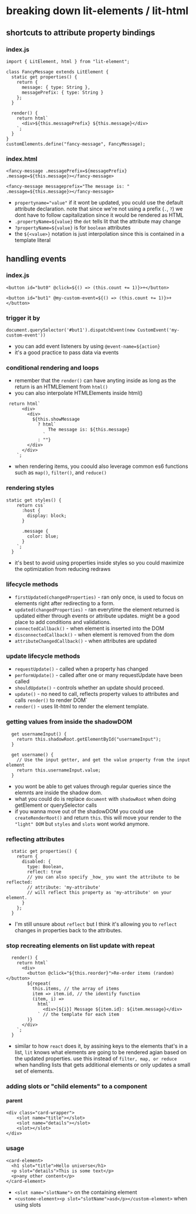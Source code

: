# breaking down lit-elements / lit-html

## shortcuts to attribute property bindings

### index.js

```
import { LitElement, html } from "lit-element";

class FancyMessage extends LitElement {
  static get properties() {
    return {
      message: { type: String },
      messagePrefix: { type: String }
    };
  }

  render() {
    return html`
      <div>${this.messagePrefix} ${this.message}</div>
    `;
  }
}
customElements.define("fancy-message", FancyMessage);
```

### index.html

```
<fancy-message .messagePrefix=${messagePrefix} .message=${this.message}></fancy-message>

<fancy-message messageprefix="The message is: " .message=${this.message}></fancy-message>
```

- `propertyname="value"` if it wont be updated, you oculd use the default attribute declaration. note that since we're not using a prefix (`.`, `?`) we dont have to follow capitalization since it would be rendered as HTML
- `.propertyName=${value}` the `dot` tells lit that the attribute may change
- `?propertyName=${value}` is for `boolean` attributes
- the `${<value>}` notation is just interpolation since this is contained in a template literal

## handling events

### index.js

```
<button id="but0" @click=${() => (this.count += 1)}>+</button>

<button id="but1" @my-custom-event=${() => (this.count += 1)}>+</button>
```

### trigger it by

```
document.querySelector('#but1').dispatchEvent(new CustomEvent('my-custom-event'))
```

- you can add event listeners by using `@event-name=${action}`
- it's a good practice to pass data via events

### conditional rendering and loops

- remember that the `render()` can have anyting inside as long as the return is an HTMLElement from `html()`
- you can also interpolate HTMLElements inside html()

```
 return html`
      <div>
        <div>
          ${this.showMessage
            ? html`
                The message is: ${this.message}
              `
            : ""}
        </div>
      </div>
    `;
```

- when rendering items, you coould also leverage common es6 functions such as `map()`, `filter()`, and `reduce()`

### rendering styles

```
static get styles() {
    return css`
      :host {
        display: block;
      }

      .message {
        color: blue;
      }
    `;
  }
```

- it's best to avoid using properties inside styles so you could maximize the optimization from reducing redraws

### lifecycle methods

- `firstUpdated(changedProperties)` - ran only once, is used to focus on elements right after redirecting to a form.
- `updated(changedProperties)` - ran everytime the element returned is updated either through events or attribute updates. might be a good place to add conditions and validations.
- `connectedCallback()` - when element is inserted into the DOM
- `disconnectedCallback()` - when element is removed from the dom
- `attributeChangedCallback()` - when attributes are updated

### update lifecycle methods

- `requestUpdate()` - called when a property has changed
- `performUpdate()` - called after one or many requestUpdate have been called
- `shouldUpdate()` - controls whether an update should proceed.
- `update()` - no need to call, reflects property values to attributes and calls `render()` to render DOM`
- `render()` - uses lit-html to render the element template.

### getting values from inside the shadowDOM

```
  get usernameInput() {
    return this.shadowRoot.getElementById("usernameInput");
  }

  get username() {
    // Use the input getter, and get the value property from the input element
    return this.usernameInput.value;
  }
```

- you wont be able to get values through regular queries since the elemnts are inside the shadow dom.
- what you could do is replace `document` with `shadowRoot` when doing getElement or querySelector calls
- if you wanna move out of the shadowDOM you could use `createRenderRoot()` and return `this`. this will move your render to the `"light" DOM` but `styles` and `slots` wont workd anymore.

### reflecting attributes

```
  static get properties() {
    return {
      disabled: {
        type: Boolean,
        reflect: true
        // you can also specify _how_ you want the attribute to be reflected:
        // attribute: 'my-attribute'
        // will reflect this property as 'my-attribute' on your element.
      }
    };
  }
```

- I'm still unsure about `reflect` but I think it's allowing you to `reflect` changes in properties back to the attributes.

### stop recreating elements on list update with repeat

```
  render() {
    return html`
      <div>
        <button @click="${this.reorder}">Re-order items (random)</button>
        ${repeat(
          this.items, // the array of items
          item => item.id, // the identify function
          (item, i) =>
            html`
              <div>[${i}] Message ${item.id}: ${item.message}</div>
            ` // the template for each item
        )}
      </div>
    `;
  }
```

- similar to how `react` does it, by assining keys to the elements that's in a list, `lit` knows what elements are going to be rendered agian based on the updated properties. use this instead of `filter, map, or reduce` when handling lists that gets additional elements or only updates a small set of elements.

### adding slots or "child elements" to a component

#### parent

```
<div class="card-wrapper">
    <slot name="title"></slot>
    <slot name="details"></slot>
    <slot></slot>
</div>
```

### usage

```
<card-element>
  <h1 slot="title">Hello universe</h1>
  <p slot="details">This is some text</p>
  <p>any other content</p>
</card-element>

```

- `<slot name="slotName">` on the containing element
- `<custome-element><p slot="slotName">asd</p></custom-element>` when using slots

###
